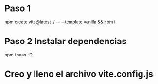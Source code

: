 # Paso 1

 npm create vite@latest ./ -- --template vanilla && npm i

# Paso 2 Instalar dependencias

npm i saas -D

# Creo y lleno el archivo vite.config.js


<!-- import { resolve } from "node:path";

export default {

    server: {

        port: 3333,

    },

    css: {

        devSourceMap: true,

    },

    build: {

        emptyOutDir: true,

        rollupOptions: {

            input: {

                alta: resolve('views/alta.html'),

                carrito: resolve('views/carrito.html'),

                contacto: resolve('views/contacto.html'),

                nosotros: resolve('views/nosotros.html'),

                inicio: resolve('index.html'), /* D:\_course\7170.bootcamp.fulltack\clase-23\bc-71350-integrador-etapa-1 */

            }

        }

    }

}

-->

<!-- Con clip-path puedo hacer máscaras de recorte -->
